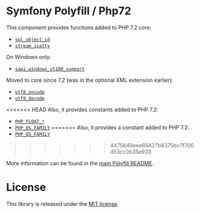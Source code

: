 Symfony Polyfill / Php72
========================

This component provides functions added to PHP 7.2 core:

- [`spl_object_id`](https://php.net/spl_object_id)
- [`stream_isatty`](https://php.net/stream_isatty)

On Windows only:

- [`sapi_windows_vt100_support`](https://php.net/sapi_windows_vt100_support)

Moved to core since 7.2 (was in the optional XML extension earlier):

- [`utf8_encode`](https://php.net/utf8_encode)
- [`utf8_decode`](https://php.net/utf8_decode)

<<<<<<< HEAD
Also, it provides constants added to PHP 7.2:
- [`PHP_FLOAT_*`](https://php.net/reserved.constants#constant.php-float-dig)
- [`PHP_OS_FAMILY`](https://php.net/reserved.constants#constant.php-os-family)
=======
Also, it provides a constant added to PHP 7.2:
- [`PHP_OS_FAMILY`](http://php.net/manual/en/reserved.constants.php#constant.php-os-family)
>>>>>>> 4475649eee65427b8375bc7f700d53cc0b35e933

More information can be found in the
[main Polyfill README](https://github.com/symfony/polyfill/blob/master/README.md).

License
=======

This library is released under the [MIT license](LICENSE).
